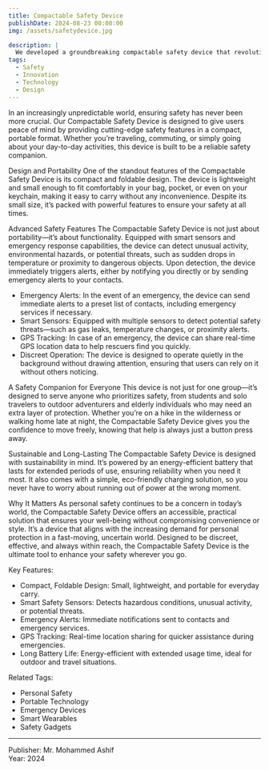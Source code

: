 ```yaml
---
title: Compactable Safety Device
publishDate: 2024-08-23 00:00:00
img: /assets/safetydevice.jpg

description: |
  We developed a groundbreaking compactable safety device that revolutionizes how technology can ensure personal safety on-the-go.
tags:
  - Safety
  - Innovation
  - Technology
  - Design
---
```


In an increasingly unpredictable world, ensuring safety has never been more crucial. Our Compactable Safety Device is designed to give users peace of mind by providing cutting-edge safety features in a compact, portable format. Whether you’re traveling, commuting, or simply going about your day-to-day activities, this device is built to be a reliable safety companion.

 Design and Portability
One of the standout features of the Compactable Safety Device is its compact and foldable design. The device is lightweight and small enough to fit comfortably in your bag, pocket, or even on your keychain, making it easy to carry without any inconvenience. Despite its small size, it’s packed with powerful features to ensure your safety at all times.

Advanced Safety Features
The Compactable Safety Device is not just about portability—it’s about functionality. Equipped with smart sensors and emergency response capabilities, the device can detect unusual activity, environmental hazards, or potential threats, such as sudden drops in temperature or proximity to dangerous objects. Upon detection, the device immediately triggers alerts, either by notifying you directly or by sending emergency alerts to your contacts.

- Emergency Alerts: In the event of an emergency, the device can send immediate alerts to a preset list of contacts, including emergency services if necessary.
- Smart Sensors: Equipped with multiple sensors to detect potential safety threats—such as gas leaks, temperature changes, or proximity alerts.
- GPS Tracking: In case of an emergency, the device can share real-time GPS location data to help rescuers find you quickly.
- Discreet Operation: The device is designed to operate quietly in the background without drawing attention, ensuring that users can rely on it without others noticing.

A Safety Companion for Everyone
This device is not just for one group—it’s designed to serve anyone who prioritizes safety, from students and solo travelers to outdoor adventurers and elderly individuals who may need an extra layer of protection. Whether you’re on a hike in the wilderness or walking home late at night, the Compactable Safety Device gives you the confidence to move freely, knowing that help is always just a button press away.

Sustainable and Long-Lasting
The Compactable Safety Device is designed with sustainability in mind. It’s powered by an energy-efficient battery that lasts for extended periods of use, ensuring reliability when you need it most. It also comes with a simple, eco-friendly charging solution, so you never have to worry about running out of power at the wrong moment.

Why It Matters
As personal safety continues to be a concern in today’s world, the Compactable Safety Device offers an accessible, practical solution that ensures your well-being without compromising convenience or style. It’s a device that aligns with the increasing demand for personal protection in a fast-moving, uncertain world. Designed to be discreet, effective, and always within reach, the Compactable Safety Device is the ultimate tool to enhance your safety wherever you go.

Key Features:
- Compact, Foldable Design: Small, lightweight, and portable for everyday carry.
- Smart Safety Sensors: Detects hazardous conditions, unusual activity, or potential threats.
- Emergency Alerts: Immediate notifications sent to contacts and emergency services.
- GPS Tracking: Real-time location sharing for quicker assistance during emergencies.
- Long Battery Life: Energy-efficient with extended usage time, ideal for outdoor and travel situations.

Related Tags:
- Personal Safety
- Portable Technology
- Emergency Devices
- Smart Wearables
- Safety Gadgets

---

Publisher: Mr. Mohammed Ashif  
Year: 2024
